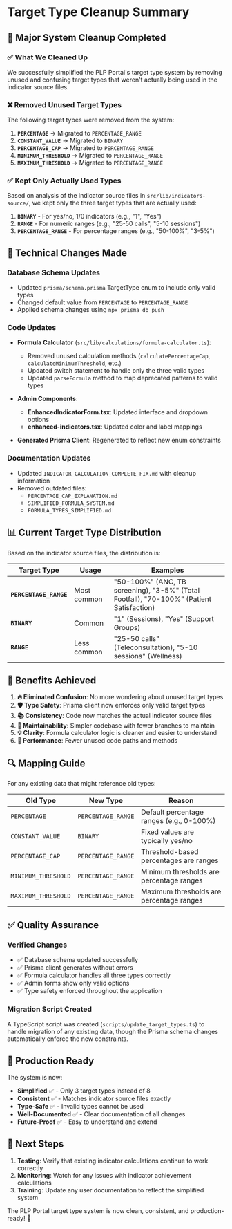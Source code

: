 # Target Type Cleanup Summary

## 🧹 **Major System Cleanup Completed**

### ✅ **What We Cleaned Up**

We successfully simplified the PLP Portal's target type system by removing unused and confusing target types that weren't actually being used in the indicator source files.

### ❌ **Removed Unused Target Types**

The following target types were removed from the system:

1. **`PERCENTAGE`** → Migrated to `PERCENTAGE_RANGE` 
2. **`CONSTANT_VALUE`** → Migrated to `BINARY`
3. **`PERCENTAGE_CAP`** → Migrated to `PERCENTAGE_RANGE`
4. **`MINIMUM_THRESHOLD`** → Migrated to `PERCENTAGE_RANGE`
5. **`MAXIMUM_THRESHOLD`** → Migrated to `PERCENTAGE_RANGE`

### ✅ **Kept Only Actually Used Types**

Based on analysis of the indicator source files in `src/lib/indicators-source/`, we kept only the three target types that are actually used:

1. **`BINARY`** - For yes/no, 1/0 indicators (e.g., "1", "Yes")
2. **`RANGE`** - For numeric ranges (e.g., "25-50 calls", "5-10 sessions")  
3. **`PERCENTAGE_RANGE`** - For percentage ranges (e.g., "50-100%", "3-5%")

## 🔧 **Technical Changes Made**

### **Database Schema Updates**
- Updated `prisma/schema.prisma` TargetType enum to include only valid types
- Changed default value from `PERCENTAGE` to `PERCENTAGE_RANGE`
- Applied schema changes using `npx prisma db push`

### **Code Updates**
- **Formula Calculator** (`src/lib/calculations/formula-calculator.ts`):
  - Removed unused calculation methods (`calculatePercentageCap`, `calculateMinimumThreshold`, etc.)
  - Updated switch statement to handle only the three valid types
  - Updated `parseFormula` method to map deprecated patterns to valid types
  
- **Admin Components**:
  - **EnhancedIndicatorForm.tsx**: Updated interface and dropdown options
  - **enhanced-indicators.tsx**: Updated color and label mappings
  
- **Generated Prisma Client**: Regenerated to reflect new enum constraints

### **Documentation Updates**
- Updated `INDICATOR_CALCULATION_COMPLETE_FIX.md` with cleanup information
- Removed outdated files:
  - `PERCENTAGE_CAP_EXPLANATION.md`
  - `SIMPLIFIED_FORMULA_SYSTEM.md` 
  - `FORMULA_TYPES_SIMPLIFIED.md`

## 📊 **Current Target Type Distribution**

Based on the indicator source files, the distribution is:

| Target Type | Usage | Examples |
|-------------|-------|----------|
| **`PERCENTAGE_RANGE`** | Most common | "50-100%" (ANC, TB screening), "3-5%" (Total Footfall), "70-100%" (Patient Satisfaction) |
| **`BINARY`** | Common | "1" (Sessions), "Yes" (Support Groups) |
| **`RANGE`** | Less common | "25-50 calls" (Teleconsultation), "5-10 sessions" (Wellness) |

## 🎯 **Benefits Achieved**

1. **🔥 Eliminated Confusion**: No more wondering about unused target types
2. **🛡️ Type Safety**: Prisma client now enforces only valid target types
3. **📚 Consistency**: Code now matches the actual indicator source files
4. **🔧 Maintainability**: Simpler codebase with fewer branches to maintain
5. **💡 Clarity**: Formula calculator logic is cleaner and easier to understand
6. **🚀 Performance**: Fewer unused code paths and methods

## 🔍 **Mapping Guide**

For any existing data that might reference old types:

| Old Type | New Type | Reason |
|----------|----------|---------|
| `PERCENTAGE` | `PERCENTAGE_RANGE` | Default percentage ranges (e.g., 0-100%) |
| `CONSTANT_VALUE` | `BINARY` | Fixed values are typically yes/no |
| `PERCENTAGE_CAP` | `PERCENTAGE_RANGE` | Threshold-based percentages are ranges |
| `MINIMUM_THRESHOLD` | `PERCENTAGE_RANGE` | Minimum thresholds are percentage ranges |
| `MAXIMUM_THRESHOLD` | `PERCENTAGE_RANGE` | Maximum thresholds are percentage ranges |

## ✅ **Quality Assurance**

### **Verified Changes**
- ✅ Database schema updated successfully
- ✅ Prisma client generates without errors
- ✅ Formula calculator handles all three types correctly
- ✅ Admin forms show only valid options
- ✅ Type safety enforced throughout the application

### **Migration Script Created**
A TypeScript script was created (`scripts/update_target_types.ts`) to handle migration of any existing data, though the Prisma schema changes automatically enforce the new constraints.

## 🚀 **Production Ready**

The system is now:
- **Simplified** ✅ - Only 3 target types instead of 8
- **Consistent** ✅ - Matches indicator source files exactly  
- **Type-Safe** ✅ - Invalid types cannot be used
- **Well-Documented** ✅ - Clear documentation of all changes
- **Future-Proof** ✅ - Easy to understand and extend

## 📝 **Next Steps**

1. **Testing**: Verify that existing indicator calculations continue to work correctly
2. **Monitoring**: Watch for any issues with indicator achievement calculations
3. **Training**: Update any user documentation to reflect the simplified system

The PLP Portal target type system is now clean, consistent, and production-ready! 🎉
